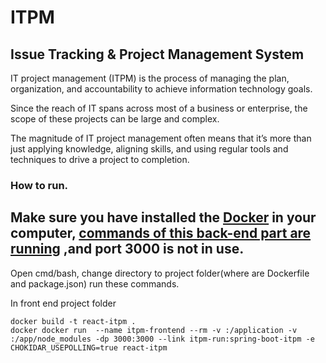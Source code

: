 # ITPM

## Issue Tracking & Project Management System

IT project management (ITPM) is the process of managing the plan,
 organization, and accountability to achieve information technology goals.
 
  Since the reach of IT spans across most of a business or enterprise,
   the scope of these projects can be large and complex.

The magnitude of IT project management often means that it’s more than just 
applying knowledge, aligning skills, and using regular tools and techniques to drive
 a project to completion.


### How to run.


Make sure you have installed the **[Docker](https://www.docker.com/products/docker-desktop)** in your computer,
 **[commands of this back-end part are running](https://github.com/ArmanMikayelovich/ITPM-BE/blob/master/README.md)** ,and port **3000**  is  not in use.
 ---
 Open cmd/bash, change directory to project folder(where are Dockerfile and package.json) run these commands.

In front end project folder
```shell script
docker build -t react-itpm .
docker docker run  --name itpm-frontend --rm -v :/application -v :/app/node_modules -dp 3000:3000 --link itpm-run:spring-boot-itpm -e CHOKIDAR_USEPOLLING=true react-itpm
 
```